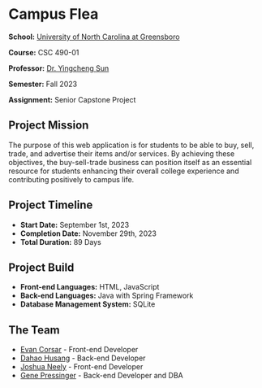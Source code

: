 # Campus Flea
**School:** [University of North Carolina at Greensboro](https://uncg.edu)

**Course:**  CSC 490-01

**Professor:** [Dr. Yingcheng Sun](https://compsci.uncg.edu/faculty/yingcheng-sun/)

**Semester:** Fall 2023

**Assignment:** Senior Capstone Project

## Project Mission
The purpose of this web application is for students to be able to buy, sell, trade,
and advertise their items and/or services. By achieving these objectives, the
buy-sell-trade business can position itself as an essential resource for students
enhancing their overall college experience and contributing positively to campus life.

## Project Timeline
- **Start Date:** September 1st, 2023
- **Completion Date:** November 29th, 2023
- **Total Duration:** 89 Days

## Project Build
- **Front-end Languages:** HTML, JavaScript
- **Back-end Languages:** Java with Spring Framework
- **Database Management System:** SQLite

## The Team
- [Evan Corsar](https://github.com/EvanCorsar) - Front-end Developer
- [Dahao Husang](https://github.com/sishenhaixianbao) - Back-end Developer
- [Joshua Neely](https://github.com/JoshNeely) - Front-end Developer
- [Gene Pressinger](https://github.com/GeneUNCG) - Back-end Developer and DBA
